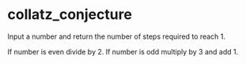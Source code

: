 # collatz_conjecture
Input a number and return the number of steps required to reach 1.

If number is even divide by 2. If number is odd multiply by 3 and add 1.
